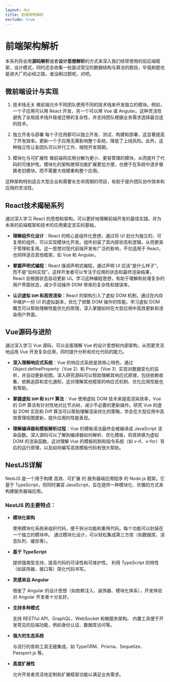 ```yaml
---
layout: doc
title: 前端架构解析
exclude: true
---
```


# 前端架构解析

本系列将会用**源码解析**或者**设计思想解析**的方式来深入我们经常使用的前后端框架，设计模式，同时还会收集一些面试常见的数据结构与算法的题目，毕竟刷题也是进大厂的必经之路，谁没刷过题呢，对吧。

## 微前端设计与实现

1. 技术栈无关
微前端允许不同团队使用不同的技术栈来开发独立的模块。例如，一个子应用可以用 React 开发，另一个可以用 Vue 或 Angular。这种灵活性避免了全局技术栈升级或迁移的复杂性，并支持团队根据业务需求选择最合适的技术。

2. 独立开发与部署
每个子应用都可以独立开发、测试、构建和部署，这显著提高了开发效率。更新一个子应用无需影响整个系统，降低了上线风险。此外，这种独立性让各团队可以并行工作，缩短开发周期。

3. 模块化与可扩展性
微前端将应用分解为更小、更易管理的模块，从而提升了代码的可维护性。模块化的架构使得功能扩展更加方便，也便于在系统中逐步替换老旧模块，而不需要大规模重构整个应用。

这种架构特别适合大型企业和需要长生命周期的项目，有助于提升团队协作效率和应用的灵活性。

## React技术揭秘系列

通过深入学习 React 的思想和架构，可以更好地理解前端开发的最佳实践，并为未来的前端框架和技术的应用奠定坚实的基础。

- **理解组件化设计**：React 的核心是组件化思想，通过将 UI 划分为独立的、可复用的组件，可以实现模块化开发。组件封装了其内部状态和逻辑，从而更易于管理和复用。这一思想对现代前端开发有广泛的影响，不仅适用于 React，也同样适合其他框架，如 Vue 和 Angular。

- **掌握声明式编程**：React 强调声明式编程，通过声明 UI 应该“是什么样子”，而不是“如何实现”。这样开发者可以专注于应用的状态和最终渲染结果，React 会根据状态自动更新 UI。学习这种编程思想，有助于理解和处理复杂的用户界面状态，减少手动操作 DOM 带来的复杂性和错误率。

- **认识虚拟 `DOM` 和高效渲染**：React 的架构引入了虚拟 DOM 机制，通过在内存中维护一份 UI 的虚拟副本，优化了频繁 DOM 操作的性能。学习虚拟 DOM 概念可以帮助理解性能优化的原理，深入掌握如何在大型应用中高效更新和渲染用户界面。

## Vue源码与进阶

通过深入学习 Vue 源码，可以全面理解 Vue 的设计思想和内部架构，从而更灵活地运用 Vue 开发复杂应用，同时提升分析和优化代码的能力。

- **深入理解响应式系统**：Vue 的响应式系统是其核心特色，通过 Object.defineProperty（Vue 2）和 Proxy（Vue 3）实现对数据变化的监听，并自动更新视图。深入研究源码可以帮助理解其响应式原理，包括依赖收集、依赖追踪和变化通知，这对理解其他框架的响应式机制、优化应用性能也有帮助。

- **掌握虚拟 `DOM` 和 `Diff` 算法**：Vue 使用虚拟 DOM 技术来提高渲染效率，Vue 的 Diff 算法有针对性地对比节点树，减少不必要的更新操作。研究 Vue 的虚拟 DOM 实现和 Diff 算法可以帮助理解渲染优化的策略，学会在大型应用中高效管理视图更新，提升应用的性能表现。

- **理解编译器和模板解析过程**：Vue 的模板语法最终会被编译成 JavaScript 渲染函数。深入源码可以了解到编译器如何解析、优化模板，将其转换为虚拟 DOM 的渲染函数。这对理解 Vue 的模板机制和指令系统（如 v-if、v-for）背后的运行原理，以及如何编写高效模板代码有很大帮助。

## NestJS详解

NestJS 是一个用于构建 高效、可扩展 的 服务器端应用程序 的 Node.js 框架。它基于 TypeScript，但同时兼容 JavaScript，旨在提供一种模块化、优雅的方式来构建服务器端应用。

### NestJS 的主要特点：

- **模块化架构**

  使用模块化系统来组织代码，便于拆分功能和重用代码。每个功能可以封装在一个独立的模块中。
  通过模块化设计，可以轻松集成第三方库（如数据库、消息队列、缓存等）。

- **基于 TypeScript**

  提供强类型支持，提高代码的可读性和可维护性。
  利用 TypeScript 的特性（如装饰器、接口等）简化代码书写。

- **灵感来自 Angular**

  借鉴了 Angular 的设计思想（如依赖注入、装饰器、模块化体系），开发体验对 Angular 开发者十分友好。

- **支持多种模式**

  支持 RESTful API、GraphQL、WebSocket 和微服务架构。
  内置工具便于开发常见的后端功能，例如身份认证、数据库访问等。

- **强大的生态系统**

  与流行的库和工具无缝集成，如 TypeORM、Prisma、Sequelize、Passport.js 等。 

- **高度扩展性**

  允许开发者灵活地定制和扩展框架功能以满足业务需求。

